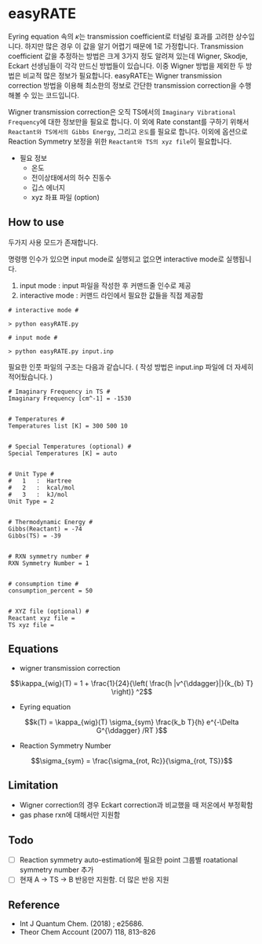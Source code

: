 # easyRATE

Eyring equation 속의 $\kappa$는 transmission coefficient로 터널링 효과를 고려한 상수입니다. 하지만 많은 경우 이 값을 알기 어렵기 때문에 1로 가정합니다. Transmission coefficient 값을 추정하는 방법은 크게 3가지 정도 알려져 있는데 Wigner, Skodje, Eckart 선생님들이 각각 만드신 방법들이 있습니다. 이중 Wigner 방법을 제외한 두 방법은 비교적 많은 정보가 필요합니다. easyRATE는 Wigner transmission correction 방법을 이용해 최소한의 정보로 간단한 transmission correction을 수행해볼 수 있는 코드입니다.

Wigner transmission correction은 오직 TS에서의 `Imaginary Vibrational Frequency`에 대한 정보만을 필요로 합니다. 이 외에 Rate constant를 구하기 위해서 `Reactant와 TS에서의 Gibbs Energy`, 그리고 `온도`를 필요로 합니다. 이외에 옵션으로 Reaction Symmetry 보정을 위한 `Reactant와 TS의 xyz file`이 필요합니다.

* 필요 정보
  * 온도
  * 전이상태에서의 허수 진동수
  * 깁스 에너지
  * xyz 좌표 파일 (option)

## How to use
두가지 사용 모드가 존재합니다.

명령행 인수가 있으면 input mode로 실행되고 없으면 interactive mode로 실행됩니다.

1. input mode  :  input 파일을 작성한 후 커맨드줄 인수로 제공
2. interactive mode  :  커맨드 라인에서 필요한 값들을 직접 제공함

```
# interactive mode #

> python easyRATE.py
```
```
# input mode #

> python easyRATE.py input.inp
```
필요한 인풋 파일의 구조는 다음과 같습니다. ( 작성 방법은 input.inp 파일에 더 자세히 적어뒀습니다. )
```
# Imaginary Frequency in TS #
Imaginary Frequency [cm^-1] = -1530


# Temperatures #
Temperatures list [K] = 300 500 10


# Special Temperatures (optional) #
Special Temperatures [K] = auto


# Unit Type #
#   1   :  Hartree  
#   2   :  kcal/mol
#   3   :  kJ/mol
Unit Type = 2


# Thermodynamic Energy #
Gibbs(Reactant) = -74
Gibbs(TS) = -39


# RXN symmetry number #
RXN Symmetry Number = 1


# consumption time # 
consumption_percent = 50 


# XYZ file (optional) #
Reactant xyz file = 
TS xyz file = 
```


## Equations

* wigner transmission correction
```math
\kappa_{wig}(T) = 1 + \frac{1}{24}{\left( \frac{h |v^{\ddagger}|}{k_{b} T} \right)} ^2
```
* Eyring equation
```math
k(T) = \kappa_{wig}(T) \sigma_{sym} \frac{k_b T}{h} e^{-\Delta G^{\ddagger} /RT }
```
* Reaction Symmetry Number
```math
\sigma_{sym} = \frac{\sigma_{rot, Rc}}{\sigma_{rot, TS}}
```

## Limitation

* Wigner correction의 경우 Eckart correction과 비교했을 때 저온에서 부정확함
* gas phase rxn에 대해서만 지원함

## Todo

- [ ] Reaction symmetry auto-estimation에 필요한 point 그룹별 roatational symmetry number 추가
- [ ] 현재 A -> TS -> B 반응만 지원함. 더 많은 반응 지원

## Reference
* Int J Quantum Chem. (2018) ; e25686.
* Theor Chem Account (2007) 118, 813–826
